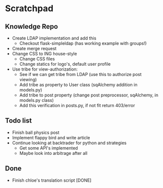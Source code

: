 # Scratchpad

## Knowledge Repo

- Create LDAP implementation and add this
    - Checkout flask-simpleldap (has working example with groups!)
- Create merge request
- Change CSS to ING house-style
    - Change CSS files
    - Change statics for logo's, default user profile
- Use tribe for view-authorization:
    - See if we can get tribe from LDAP (use this to authorize post viewing)
    - Add tribe as property to User class (sqAlchemy addition in models.py)
    - Add tribe to post property (change post preprocessor, sqAlchemy, in models.py class)
    - Add this verification in posts.py, if not fit return 403/error

## Todo list

- Finish ball physics post
- Implement flappy bird and write article
- Continue looking at backtrader for python and strategies
    - Get some API's implemented
    - Maybe look into arbitrage after all


## Done

- Finish chloe's translation script [DONE]
